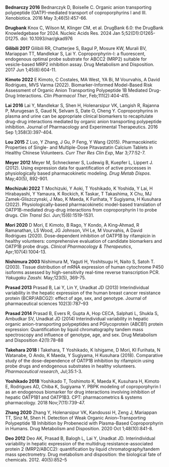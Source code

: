 
**Bednarczy 2016** Bednarczyk D, Boiselle C. Organic anion transporting polypeptide (OATP)-mediated transport of coproporphyrins I and III. Xenobiotica. 2016 May 3;46(5):457-66.

**Drugbank** Knox C, Wilson M, Klinger CM, et al. DrugBank 6.0: the DrugBank Knowledgebase for 2024. Nucleic Acids Res. 2024 Jan 5;52(D1):D1265-D1275. doi: 10.1093/nar/gkad976

**Gilibili 2017** Gilibili RR, Chatterjee S, Bagul P, Mosure KW, Murali BV, Mariappan TT, Mandlekar S, Lai Y. Coproporphyrin-I: a fluorescent, endogenous optimal probe substrate for ABCC2 (MRP2) suitable for vesicle-based MRP2 inhibition assay. Drug Metabolism and Disposition. 2017 Jun 1;45(6):604-11.

**Kimoto 2022** E Kimoto, C Costales, MA West, YA Bi, M Vourvahis, A David Rodrigues, MVS Varma (2022). Biomarker-Informed Model-Based Risk Assessment of Organic Anion Transporting Polypeptide 1B Mediated Drug-Drug Interactions. *Clin Pharmacol Ther*, Feb;111(2):404-415.

**Lai 2016** Lai Y, Mandlekar S, Shen H, Holenarsipur VK, Langish R, Rajanna P, Murugesan S, Gaud N, Selvam S, Date O, Cheng Y. Coproporphyrins in plasma and urine can be appropriate clinical biomarkers to recapitulate drug-drug interactions mediated by organic anion transporting polypeptide inhibition. Journal of Pharmacology and Experimental Therapeutics. 2016 Sep 1;358(3):397-404.

**Lou 2015** Z Luo, Y Zhang, J Gu, P Feng, Y Wang (2015). Pharmacokinetic Properties of Single- and Multiple-Dose Pitavastatin Calcium Tablets in Healthy Chinese Volunteers. *Curr Ther Res Clin Exp*, Mar 3;77:52-7.

**Meyer 2012** Meyer M, Schneckener S, Ludewig B, Kuepfer L, Lippert J. (2012). Using expression data for quantification of active processes in physiologically based pharmacokinetic modeling. *Drug Metab Dispos*. May;40(5), 892-901.

**Mochizuki 2022** T Mochizuki, Y Aoki, T Yoshikado, K Yoshida, Y Lai, H Hirabayashi, Y Yamaura, K Rockich, K Taskar, T Takashima, X Chu, MJ Zamek-Gliszczynski, J Mao, K Maeda, K Furihata, Y Sugiyama, H Kusuhara (2022). Physiologically-based pharmacokinetic model-based translation of OATP1B-mediated drug-drug interactions from coproporphyrin I to probe drugs. *Clin Transl Sci.* Jun;15(6):1519-1531. 

**Mori 2020** D Mori, E Kimoto, B Rago, Y Kondo, A King‐Ahmad, R Ramanathan, LS Wood, JG Johnson, VH Le, M Vourvahis, A David Rodrigues (2020). Dose‐dependent inhibition of OATP1B by rifampicin in healthy volunteers: comprehensive evaluation of candidate biomarkers and OATP1B probe drugs. *Clinical Pharmacology & Therapeutics*, Apr;107(4):1004-13.

**Nishimura 2003** Nishimura M, Yaguti H, Yoshitsugu H, Naito S, Satoh T. (2003). Tissue distribution of mRNA expression of human cytochrome P450 isoforms assessed by high-sensitivity real-time reverse transcription PCR. *Yakugaku Zasshi.* May;123(5), 369-75.

**Prasad 2013** Prasad B, Lai Y, Lin Y, Unadkat JD (2013) Interindividual variability in the hepatic expression of the human breast cancer resistance protein (BCRP/ABCG2): effect of age, sex, and genotype. Journal of pharmaceutical sciences 102(3):787–93

**Prasad 2014** Prasad B, Evers R, Gupta A, Hop CECA, Salphati L, Shukla S, Ambudkar SV, Unadkat JD (2014) Interindividual variability in hepatic organic anion-transporting polypeptides and PGlycoprotein (ABCB1) protein expression: Quantification by liquid chromatography tandem mass spectroscopy and influence of genotype, age, and sex. Drug Metabolism and Disposition 42(1):78–88

**Takehara 2018** I Takehara, T Yoshikado, K Ishigame, D Mori, KI Furihata, N Watanabe, O Ando, K Maeda, Y Sugiyama, H Kusuhara (2018). Comparative study of the dose-dependence of OATP1B inhibition by rifampicin using probe drugs and endogenous substrates in healthy volunteers. *Pharmaceutical research*, Jul;35:1-3.

**Yoshikado 2018** Yoshikado T, Toshimoto K, Maeda K, Kusuhara H, Kimoto E, Rodrigues AD, Chiba K, Sugiyama Y. PBPK modeling of coproporphyrin I as an endogenous biomarker for drug interactions involving inhibition of hepatic OATP1B1 and OATP1B3. CPT: pharmacometrics & systems pharmacology. 2018 Nov;7(11):739-47.

**Zhang 2020** Zhang Y, Holenarsipur VK, Kandoussi H, Zeng J, Mariappan TT, Sinz M, Shen H. Detection of Weak Organic Anion–Transporting Polypeptide 1B Inhibition by Probenecid with Plasma-Based Coproporphyrin in Humans. Drug Metabolism and Disposition. 2020 Oct 1;48(10):841-8.

**Deo 2012** Deo AK, Prasad B, Balogh L, Lai Y, Unadkat JD. Interindividual variability in hepatic expression of the multidrug resistance-associated protein 2 (MRP2/ABCC2): quantification by liquid chromatography/tandem mass spectrometry. Drug metabolism and disposition: the biological fate of chemicals. 2012. 40(5):852–5
